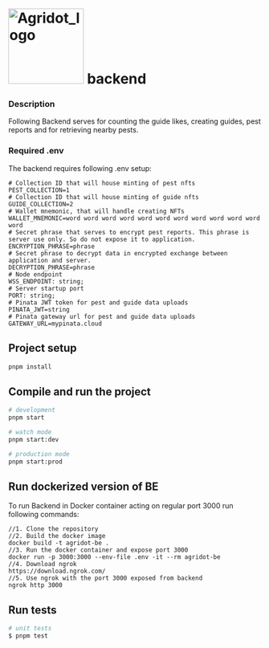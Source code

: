 # <img width="150" alt="Agridot_logo" src="https://github.com/user-attachments/assets/c906eba6-8122-4f3b-83f5-8ecb04f326ef"> backend

### Description

Following Backend serves for counting the guide likes, creating guides, pest reports and for retrieving nearby pests.

### Required .env
The backend requires following .env setup:
```
# Collection ID that will house minting of pest nfts
PEST_COLLECTION=1
# Collection ID that will house minting of guide nfts
GUIDE_COLLECTION=2
# Wallet mnemonic, that will handle creating NFTs
WALLET_MNEMONIC=word word word word word word word word word word word word
# Secret phrase that serves to encrypt pest reports. This phrase is server use only. So do not expose it to application.
ENCRYPTION_PHRASE=phrase
# Secret phrase to decrypt data in encrypted exchange between application and server.
DECRYPTION_PHRASE=phrase 
# Node endpoint
WSS_ENDPOINT: string;
# Server startup port
PORT: string;
# Pinata JWT token for pest and guide data uploads
PINATA_JWT=string
# Pinata gateway url for pest and guide data uploads
GATEWAY_URL=mypinata.cloud
```

## Project setup

```bash
pnpm install
```

## Compile and run the project

```bash
# development
pnpm start

# watch mode
pnpm start:dev

# production mode
pnpm start:prod
```

## Run dockerized version of BE
To run Backend in Docker container acting on regular port 3000 run following commands:
```
//1. Clone the repository
//2. Build the docker image
docker build -t agridot-be .
//3. Run the docker container and expose port 3000
docker run -p 3000:3000 --env-file .env -it --rm agridot-be 
//4. Download ngrok
https://download.ngrok.com/
//5. Use ngrok with the port 3000 exposed from backend
ngrok http 3000
```

## Run tests

```bash
# unit tests
$ pnpm test
```